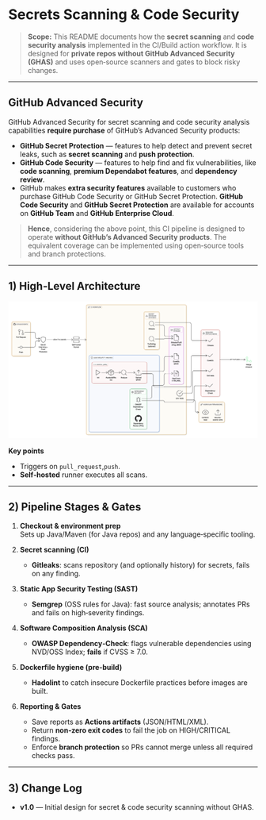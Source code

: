 # Secrets Scanning & Code Security

> **Scope:** This README documents how the **secret scanning** and **code security analysis** implemented in the CI/Build action workflow. It is designed for **private repos without GitHub Advanced Security (GHAS)** and uses open‑source scanners and gates to block risky changes.

---

## GitHub Advanced Security

GitHub Advanced Security for secret scanning and code security analysis capabilities **require purchase** of GitHub’s Advanced Security products:

- **GitHub Secret Protection** — features to help detect and prevent secret leaks, such as **secret scanning** and **push protection**.
- **GitHub Code Security** — features to help find and fix vulnerabilities, like **code scanning**, **premium Dependabot features**, and **dependency review**.
- GitHub makes **extra security features** available to customers who purchase GitHub Code Security or GitHub Secret Protection. **GitHub Code Security** and **GitHub Secret Protection** are available for accounts on **GitHub Team** and **GitHub Enterprise Cloud**.

> **Hence**, considering the above point, this CI pipeline is designed to operate **without GitHub’s Advanced Security products**. The equivalent coverage can be implemented using open‑source tools and branch protections.

---

## 1) High‑Level Architecture

![HLD Shift Left Security](shift-left-security.png "CI/CD Security ")

**Key points**
- Triggers on `pull_request`,`push`.
- **Self‑hosted** runner executes all scans.

---

## 2) Pipeline Stages & Gates

1) **Checkout & environment prep**  
   Sets up Java/Maven (for Java repos) and any language‑specific tooling.

2) **Secret scanning (CI)**  
   - **Gitleaks**: scans repository (and optionally history) for secrets, fails on any finding.  

3) **Static App Security Testing (SAST)**  
   - **Semgrep** (OSS rules for Java): fast source analysis; annotates PRs and fails on high‑severity findings.

4) **Software Composition Analysis (SCA)**  
   - **OWASP Dependency‑Check**: flags vulnerable dependencies using NVD/OSS Index; **fails** if CVSS ≥ 7.0.

5) **Dockerfile hygiene (pre‑build)**  
   - **Hadolint** to catch insecure Dockerfile practices before images are built.

7) **Reporting & Gates**  
   - Save reports as **Actions artifacts** (JSON/HTML/XML).  
   - Return **non‑zero exit codes** to fail the job on HIGH/CRITICAL findings.  
   - Enforce **branch protection** so PRs cannot merge unless all required checks pass.

---

## 3) Change Log
- **v1.0** — Initial design for secret & code security scanning without GHAS.

